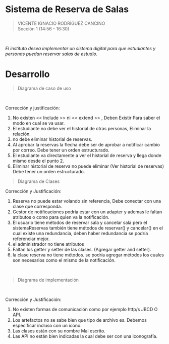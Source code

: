 # Sistema de Reserva de Salas

> VICENTE IGNACIO RODRÍGUEZ CANCINO <br>
> Sección 1 (14:56 - 16:30)

<br>

_El instituto desea implementar un sistema digital para que estudiantes y personas puedan reservar salas de estudio._

# Desarrollo 
> Diagrama de caso de uso
<br>

Corrección y justificación:
1.  No existen << Include >> ni << extend >>  , Deben Existir Para saber el modo en cual se va usar.
2.  El estudiante no debe ver el historial de otras personas, Eliminar la relación.
3. no debe eliminar historial de reservas.
4. Al aprobar la reservas la flecha debe ser de aprobar a notificar cambio por correo. Debe tener un orden estructurado.
5. El estudiante va directamente a ver el historial de reserva y llega donde mismo desde el punto 2.
6. Eliminar historial de reserva no puede eliminar (Ver historial de reservas) Debe tener un orden estructurado.



> Diagrama de Clases


Corrección y Justificación:
1. Reserva no puede estar volando sin referencia, Debe conectar con una clase que corresponda.
2. Gestor de notificaciones podría estar con un adapter  y ademas le faltan atributos o como para quien va la notificación.
3. El usuario tiene métodos de reservar sala y cancelar sala pero el sistemaReservas también tiene métodos de reservar() y cancelar() en el cual existe una redundancia, deben haber redundancia se podría referenciar mejor. 
4. el administrador no tiene atributos  
5. Faltan los getter y setter de las clases. (Agregar getter and setter).
6. la clase reserva no tiene métodos.  se podría agregar métodos los cuales son necesarios como el mismo de la notificación.

<br>

 

> Diagrama de implementación 

<br>

Corrección y Justificación:
1. No existen formas de comunicación como por ejemplo http/s  JBCD O API.  
2. Los artefactos no se sabe bien que tipo de archivo es. Debemos especificar incluso con un icono.
3. Las clases están con su nombre Mal escrito.
4. Las API no están bien indicadas la cual debe ser con una iconografía.
